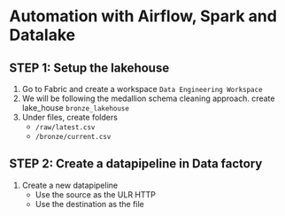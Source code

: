 # Automation with Airflow, Spark and Datalake
## STEP 1: Setup the lakehouse
1. Go to Fabric and create a workspace ```Data Engineering Workspace```
2. We will be following the medallion schema cleaning approach. create lake_house ```bronze_lakehouse```
3. Under files, create folders 
    * ```/raw/latest.csv```
    * ```/bronze/current.csv```

## STEP 2: Create a datapipeline in Data factory
1. Create a new datapipeline
    * Use the source as the ULR HTTP
    * Use the destination as the file